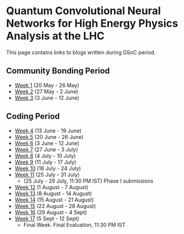 # Quantum Convolutional Neural Networks for High Energy Physics Analysis at the LHC

This page contains links to blogs written during GSoC period.

## Community Bonding Period
- [Week 1](https://gopal-dahale.github.io/gsoc-blogs/week1) (20 May - 26 May)
- [Week 2](https://gopal-dahale.github.io/gsoc-blogs/week2) (27 May - 2 June)
- [Week 3](https://gopal-dahale.github.io/gsoc-blogs/week3) (3 June - 12 June)

## Coding Period
- [Week 4](https://gopal-dahale.github.io/gsoc-blogs/week4) (13 June - 19 June)
- [Week 5](https://gopal-dahale.github.io/gsoc-blogs/week5) (20 June - 26 June)
- [Week 6](https://gopal-dahale.github.io/gsoc-blogs/week6) (3 June - 12 June)
- [Week 7](https://gopal-dahale.github.io/gsoc-blogs/week7) (27 June - 3 July)
- [Week 8](https://gopal-dahale.github.io/gsoc-blogs/week8) (4 July - 10 July)
- [Week 9](https://gopal-dahale.github.io/gsoc-blogs/week9) (11 July - 17 July)
- [Week 10](https://gopal-dahale.github.io/gsoc-blogs/week10) (18 July - 24 July)
- [Week 11](https://gopal-dahale.github.io/gsoc-blogs/week11) (25 July - 31 July)  
   - (25 July - 29 July, 11:30 PM IST) Phase I submissions
- [Week 12](https://gopal-dahale.github.io/gsoc-blogs/week12) (1 August - 7 August) 
- [Week 13](https://gopal-dahale.github.io/gsoc-blogs/week13) (8 August - 14 August) 
- [Week 14](https://gopal-dahale.github.io/gsoc-blogs/week14) (15 August - 21 August) 
- [Week 15](https://gopal-dahale.github.io/gsoc-blogs/week15) (22 August - 28 August) 
- [Week 16](https://gopal-dahale.github.io/gsoc-blogs/week16) (29 August - 4 Sept) 
- [Week 17](https://gopal-dahale.github.io/gsoc-blogs/week17) (5 Sept - 12 Sept)
  - Final Week. Final Evaluation, 11:30 PM IST

